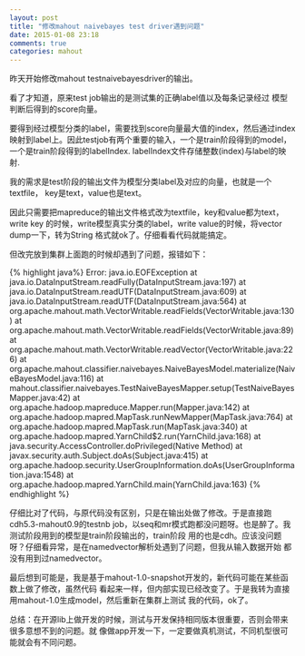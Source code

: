 ```yaml
---
layout: post
title: "修改mahout naivebayes test driver遇到问题"
date: 2015-01-08 23:18
comments: true
categories: mahout
---
```

昨天开始修改mahout testnaivebayesdriver的输出。

看了才知道，原来test job输出的是测试集的正确label值以及每条记录经过
模型判断后得到的score向量。

要得到经过模型分类的label，需要找到score向量最大值的index，然后通过index
映射到label上。因此testjob有两个重要的输入，一个是train阶段得到的model，
一个是train阶段得到的labelIndex. labelIndex文件存储整数(index)与label的映射.

我的需求是test阶段的输出文件为模型分类label及对应的向量，也就是一个textfile，
key是text，value也是text。

因此只需要把mapreduce的输出文件格式改为textfile，key和value都为text，write key
的时候，write模型真实分类的label，write value的时候，将vector dump一下，转为String
格式就ok了。仔细看看代码就能搞定。

但改完放到集群上面跑的时候却遇到了问题，报错如下：

{% highlight java%}
Error: java.io.EOFException
	at java.io.DataInputStream.readFully(DataInputStream.java:197)
	at java.io.DataInputStream.readUTF(DataInputStream.java:609)
	at java.io.DataInputStream.readUTF(DataInputStream.java:564)
	at org.apache.mahout.math.VectorWritable.readFields(VectorWritable.java:130)
	at org.apache.mahout.math.VectorWritable.readFields(VectorWritable.java:89)
	at org.apache.mahout.math.VectorWritable.readVector(VectorWritable.java:226)
	at org.apache.mahout.classifier.naivebayes.NaiveBayesModel.materialize(NaiveBayesModel.java:116)
	at mahout.classifier.naivebayes.TestNaiveBayesMapper.setup(TestNaiveBayesMapper.java:42)
	at org.apache.hadoop.mapreduce.Mapper.run(Mapper.java:142)
	at org.apache.hadoop.mapred.MapTask.runNewMapper(MapTask.java:764)
	at org.apache.hadoop.mapred.MapTask.run(MapTask.java:340)
	at org.apache.hadoop.mapred.YarnChild$2.run(YarnChild.java:168)
	at java.security.AccessController.doPrivileged(Native Method)
	at javax.security.auth.Subject.doAs(Subject.java:415)
	at org.apache.hadoop.security.UserGroupInformation.doAs(UserGroupInformation.java:1548)
	at org.apache.hadoop.mapred.YarnChild.main(YarnChild.java:163)
{% endhighlight %}

仔细比对了代码，与原代码没有区别，只是在输出处做了修改。于是直接跑cdh5.3-mahout0.9的testnb job，以seq和mr模式跑都没问题呀。也是醉了。我测试阶段用到的模型是train阶段输出的，train阶段
用的也是cdh。应该没问题呀？仔细看异常，是在namedvector解析处遇到了问题，但我从输入数据开始
都没有用到过namedvector。

最后想到可能是，我是基于mahout-1.0-snapshot开发的，新代码可能在某些函数上做了修改，虽然代码
看起来一样，但内部实现已经改变了。于是我转为直接用mahout-1.0生成model，然后重新在集群上测试
我的代码，ok了。

总结：在开源lib上做开发的时候，测试与开发保持相同版本很重要，否则会带来很多意想不到的问题。就
像做app开发一下，一定要做真机测试，不同机型很可能就会有不同问题。